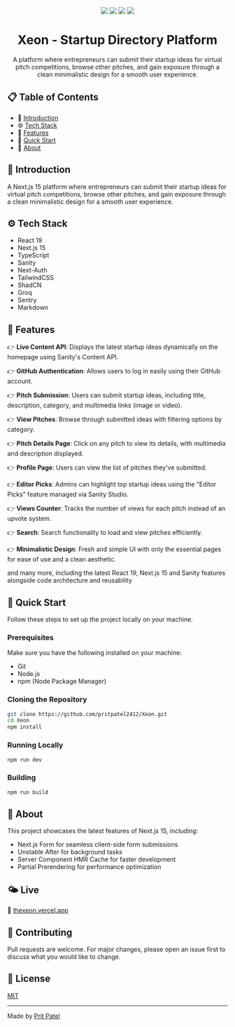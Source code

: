 <p align="center">
  <img src="https://img.shields.io/badge/TypeScript-3178C6?style=for-the-badge&logo=typescript&logoColor=white" />
  <img src="https://img.shields.io/badge/Next.js-000000?style=for-the-badge&logo=next.js&logoColor=white" />
  <img src="https://img.shields.io/badge/Tailwind_CSS-38B2AC?style=for-the-badge&logo=tailwind-css&logoColor=white" />
  <img src="https://img.shields.io/badge/Sanity-FF3C2E?style=for-the-badge&logo=sanity&logoColor=white" />
</p>

<h1 align="center">Xeon - Startup Directory Platform</h1>

<p align="center">A platform where entrepreneurs can submit their startup ideas for virtual pitch competitions, browse other pitches, and gain exposure through a clean minimalistic design for a smooth user experience.</p>

## 📋 Table of Contents

* 🤖 [Introduction](#-introduction)
* ⚙️ [Tech Stack](#️-tech-stack)
* 🔋 [Features](#-features)
* 🤸 [Quick Start](#-quick-start)
* 🚨 [About](#-about)

## 🤖 Introduction

A Next.js 15 platform where entrepreneurs can submit their startup ideas for virtual pitch competitions, browse other pitches, and gain exposure through a clean minimalistic design for a smooth user experience.

## ⚙️ Tech Stack

* React 19
* Next.js 15
* TypeScript
* Sanity
* Next-Auth
* TailwindCSS
* ShadCN
* Groq
* Sentry
* Markdown

## 🔋 Features

👉 **Live Content API**: Displays the latest startup ideas dynamically on the homepage using Sanity's Content API.

👉 **GitHub Authentication**: Allows users to log in easily using their GitHub account.

👉 **Pitch Submission**: Users can submit startup ideas, including title, description, category, and multimedia links (image or video).

👉 **View Pitches**: Browse through submitted ideas with filtering options by category.

👉 **Pitch Details Page**: Click on any pitch to view its details, with multimedia and description displayed.

👉 **Profile Page**: Users can view the list of pitches they've submitted.

👉 **Editor Picks**: Admins can highlight top startup ideas using the "Editor Picks" feature managed via Sanity Studio.

👉 **Views Counter**: Tracks the number of views for each pitch instead of an upvote system.

👉 **Search**: Search functionality to load and view pitches efficiently.

👉 **Minimalistic Design**: Fresh and simple UI with only the essential pages for ease of use and a clean aesthetic.

and many more, including the latest React 19, Next.js 15 and Sanity features alongside code architecture and reusability

## 🤸 Quick Start

Follow these steps to set up the project locally on your machine.

### Prerequisites

Make sure you have the following installed on your machine:

* Git
* Node.js
* npm (Node Package Manager)

### Cloning the Repository

```bash
git clone https://github.com/pritpatel2412/Xeon.git
cd Xeon
npm install
```

### Running Locally

```bash
npm run dev
```

### Building

```bash
npm run build
```

## 🚨 About

This project showcases the latest features of Next.js 15, including:

* Next.js Form for seamless client-side form submissions
* Unstable After for background tasks
* Server Component HMR Cache for faster development
* Partial Prerendering for performance optimization

## 🌤 Live

🔗 [thexeon.vercel.app](https://thexeon.vercel.app/)

## 🙌 Contributing

Pull requests are welcome. For major changes, please open an issue first to discuss what you would like to change.

## 📄 License

[MIT](https://choosealicense.com/licenses/mit/)

---

Made by [Prit Patel](https://github.com/pritpatel2412)
